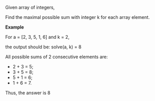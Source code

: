 Given array of integers, 

Find the maximal possible sum with integer k for each array element.

**Example**

For a = [2, 3, 5, 1, 6] and k = 2, 

   the output should be: 
   solve(a, k) = 8

All possible sums of 2 consecutive elements are:
-   2 + 3 = 5;
-   3 + 5 = 8;
-   5 + 1 = 6;
-   1 + 6 = 7.

   Thus, the answer is 8
